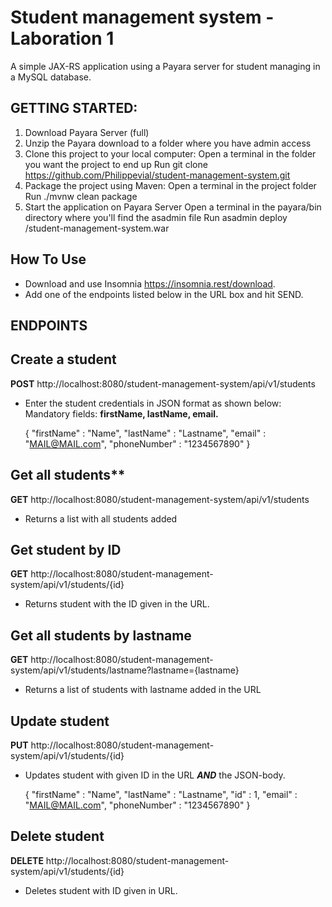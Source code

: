 # Student management system - Laboration 1

A simple JAX-RS application using a Payara server for student managing in a MySQL database.

   GETTING STARTED:
   -

   1. Download Payara Server (full)
   2. Unzip the Payara download to a folder where you have admin access
   3. Clone this project to your local computer:
        Open a terminal in the folder you want the project to end up
        Run git clone https://github.com/Philippevial/student-management-system.git
   4. Package the project using Maven:
        Open a terminal in the project folder
        Run ./mvnw clean package
   5. Start the application on Payara Server
        Open a terminal in the payara/bin directory where you'll find the asadmin file
        Run asadmin deploy <path to war file directory>/student-management-system.war

   How To Use
- 
- Download and use Insomnia  https://insomnia.rest/download.
- Add one of the endpoints listed below in the URL box and hit SEND.
 
ENDPOINTS 
-
Create a student
- 
**POST** http://localhost:8080/student-management-system/api/v1/students
   
- Enter the student credentials in JSON format as shown below:
Mandatory fields: **firstName, lastName, email.**
  

    {
     "firstName" : "Name",
     "lastName" : "Lastname",
     "email" : "MAIL@MAIL.com",
     "phoneNumber" : "1234567890"
     }

Get all students**
- 
**GET** http://localhost:8080/student-management-system/api/v1/students

- Returns a list with all students added
 

Get student by ID
   -
**GET** http://localhost:8080/student-management-system/api/v1/students/{id}
- Returns student with the ID given in the URL.


Get all students by lastname
-
**GET** http://localhost:8080/student-management-system/api/v1/students/lastname?lastname={lastname}
- Returns a list of students with lastname added in the URL
   

Update student
- 
**PUT** http://localhost:8080/student-management-system/api/v1/students/{id}
- Updates student with given ID in the URL **_AND_** the JSON-body.


    {
      "firstName" : "Name",
      "lastName" : "Lastname",
      "id"  : 1,
      "email" : "MAIL@MAIL.com",
      "phoneNumber" : "1234567890"
     }


Delete student
-  
**DELETE** http://localhost:8080/student-management-system/api/v1/students/{id}
- Deletes student with ID given in URL.
